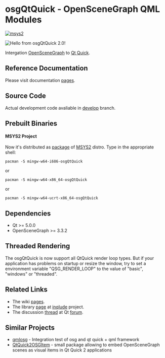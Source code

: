 # osgQtQuick - OpenSceneGraph QML Modules

[![msys2](https://github.com/podsvirov/osgqtquick/workflows/msys2/badge.svg?branch=develop)](https://github.com/podsvirov/osgqtquick/actions?query=workflow%3Amsys2+branch%3Adevelop)

![Hello from osgQtQuick 2.0!](https://github.com/podsvirov/osgqtquick/blob/gh-repos/images/text3d.png)

Intergation [OpenSceneGraph](http://openscenegraph.org) to [Qt Quick](http://doc.qt.io/qt-5/qtquick-index.html).

## Reference Documentation

Please visit documentation [pages](https://podsvirov.github.io/osgqtquick).
 
## Source Code

Actual development code avaliable in [develop](https://github.com/podsvirov/osgqtquick/tree/develop) branch.

## Prebuilt Binaries

#### MSYS2 Project

Now it's distributed as [package](https://packages.msys2.org/base/mingw-w64-osgQtQuick-git)
of [MSYS2](https://www.msys2.org) distro.
Type in the appropriate shell:

    pacman -S mingw-w64-i686-osgQtQuick

or

    pacman -S mingw-w64-x86_64-osgQtQuick
    
or

    pacman -S mingw-w64-ucrt-x86_64-osgQtQuick

## Dependencies

* Qt >= 5.0.0
* OpenSceneGraph >= 3.3.2

## Threaded Rendering

The osgQtQuick is now support all QtQuick render loop types.
But if your application has problems on startup or resize the window,
try to set a environment variable "QSG_RENDER_LOOP" to the value of "basic", "windows" or "threaded".

## Related Links

* The wiki [pages](https://github.com/podsvirov/osgqtquick/wiki/osgQtQuick-2.0).
* The library [page](http://inqlude.org/libraries/osgqtquick.html) at [inqlude](http://inqlude.org/) project.
* The discussion [thread](http://forum.qt.io/topic/58737) at Qt [forum](http://forum.qt.io).

## Similar Projects

* [qmlosg](https://github.com/rickyviking/qmlosg) - Integration test of osg and qt quick + qml framework
* [QtQuick2OSGItem](https://bitbucket.org/leon_manukyan/qtquick2osgitem) - small package allowing to embed OpenSceneGraph scenes as visual items in Qt Quick 2 applications
